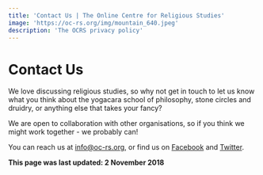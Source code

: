 ```yaml
---
title: 'Contact Us | The Online Centre for Religious Studies'
image: 'https://oc-rs.org/img/mountain_640.jpeg'
description: 'The OCRS privacy policy'
---
```

# Contact Us
We love discussing religious studies, so why not get in touch to let us know what you think about the yogacara school of philosophy, stone circles and druidry, or anything else that takes your fancy?

We are open to collaboration with other organisations, so if you think we might work together - we probably can!

You can reach us at <a href="mailto:info@oc-rs.org">info@oc-rs.org</a>, or find us on <a href="https://www.facebook.com/the.online.centre.for.religious.studies/">Facebook</a> and <a href="https://twitter.com/_ocrs_/">Twitter</a>.</p>

**This page was last updated: 2 November 2018**